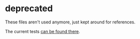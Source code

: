 # deprecated

These files aren't used anymore, just kept around for references.

The current tests [can be found there](../../manifest/src/de).
